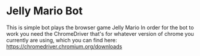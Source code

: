 # Jelly Mario Bot
This is simple bot plays the browser game Jelly Mario
In order for the bot to work you need the ChromeDriver that's for whatever version of chrome you currently are using, which you can find here: https://chromedriver.chromium.org/downloads
